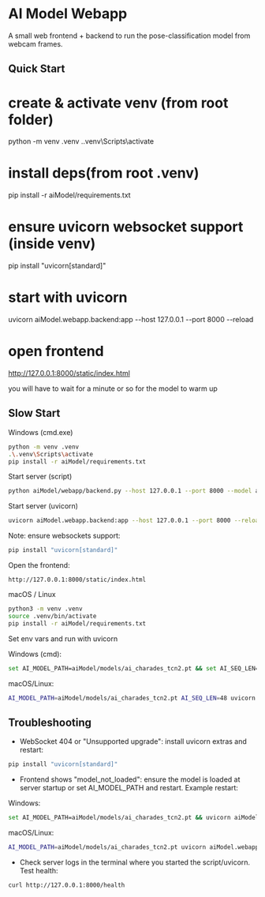 # AI Model Webapp
A small web frontend + backend to run the pose-classification model from webcam frames.

## Quick Start

# create & activate venv (from root folder)
python -m venv .venv
.\.venv\Scripts\activate

# install deps(from root .venv)
pip install -r aiModel/requirements.txt

# ensure uvicorn websocket support (inside venv)
pip install "uvicorn[standard]"

# start with uvicorn
uvicorn aiModel.webapp.backend:app --host 127.0.0.1 --port 8000 --reload

# open frontend
 http://127.0.0.1:8000/static/index.html


you will have to wait for a minute or so for the model to warm up

## Slow Start

Windows (cmd.exe)

```bash
python -m venv .venv
.\.venv\Scripts\activate
pip install -r aiModel/requirements.txt
```

Start server (script)

```bash
python aiModel/webapp/backend.py --host 127.0.0.1 --port 8000 --model aiModel/models/ai_charades_tcn2.pt
```

Start server (uvicorn)

```bash
uvicorn aiModel.webapp.backend:app --host 127.0.0.1 --port 8000 --reload
```

Note: ensure websockets support:

```bash
pip install "uvicorn[standard]"
```

Open the frontend:

```text
http://127.0.0.1:8000/static/index.html
```

macOS / Linux

```bash
python3 -m venv .venv
source .venv/bin/activate
pip install -r aiModel/requirements.txt
```

Set env vars and run with uvicorn

Windows (cmd):

```bash
set AI_MODEL_PATH=aiModel/models/ai_charades_tcn2.pt && set AI_SEQ_LEN=48 && uvicorn aiModel.webapp.backend:app --host 127.0.0.1 --port 8000 --reload
```

macOS/Linux:

```bash
AI_MODEL_PATH=aiModel/models/ai_charades_tcn2.pt AI_SEQ_LEN=48 uvicorn aiModel.webapp.backend:app --host 127.0.0.1 --port 8000 --reload
```

## Troubleshooting

- WebSocket 404 or "Unsupported upgrade": install uvicorn extras and restart:

```bash
pip install "uvicorn[standard]"
```

- Frontend shows "model_not_loaded": ensure the model is loaded at server startup or set AI_MODEL_PATH and restart. Example restart:

Windows:

```bash
set AI_MODEL_PATH=aiModel/models/ai_charades_tcn2.pt && uvicorn aiModel.webapp.backend:app --host 127.0.0.1 --port 8000 --reload
```

macOS/Linux:

```bash
AI_MODEL_PATH=aiModel/models/ai_charades_tcn2.pt uvicorn aiModel.webapp.backend:app --host 127.0.0.1 --port 8000 --reload
```

- Check server logs in the terminal where you started the script/uvicorn. Test health:

```bash
curl http://127.0.0.1:8000/health
```